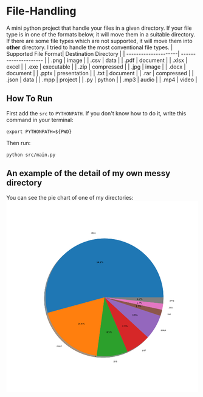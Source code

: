 # File-Handling
A mini python project that handle your files in a given directory. If your file type is in one of the formats below, it will move them in a suitable directory. If 
there are some file types which are not supported, it will move them into **other** directory.
I tried to handle the most conventional file types.
| Supported File Format| Destination Directory |
| ---------------------| --------------------- |
| .png                 | image                 |
| .csv                 | data                  |
| .pdf                 | document              |
| .xlsx                | excel                 |
| .exe                 | executable            |
| .zip                 | compressed            |
| .jpg                 | image                 | 
| .docx                | document              |
| .pptx                | presentation          |
| .txt                 | document              |
| .rar                 | compressed            |
| .json                | data                  |
| .mpp                 | project               |
| .py                  | python                |
| .mp3                 | audio                 |
| .mp4                 | video                 |

## How To Run
First add the `src` to `PYTHONPATH`. If you don't know how to do it, write this command in your terminal:

```
export PYTHONPATH=${PWD}
```

Then run:

```
python src/main.py
```

## An example of the detail of my own messy directory
You can see the pie chart of one of my directories:
![alt text for screen readers](./dirstat.png "The directory stat")
